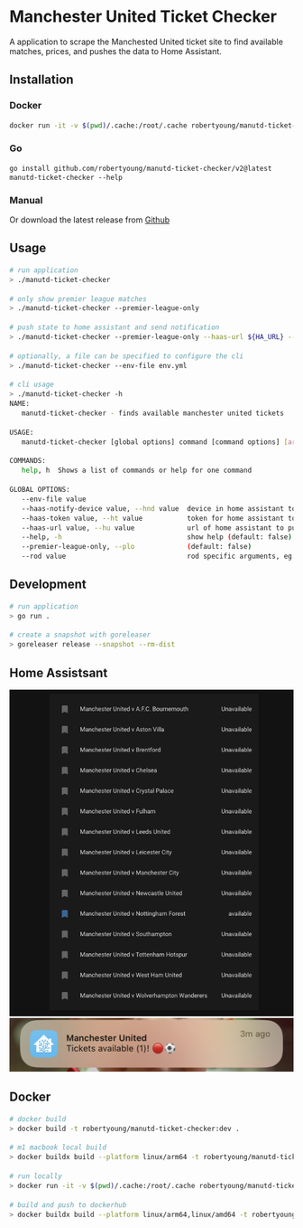 # Manchester United Ticket Checker

A application to scrape the Manchested United ticket site to find available matches, prices, and pushes the data to Home Assistant.

## Installation 

### Docker

```sh
docker run -it -v $(pwd)/.cache:/root/.cache robertyoung/manutd-ticket-checker:latest --help
```

### Go

```
go install github.com/robertyoung/manutd-ticket-checker/v2@latest
manutd-ticket-checker --help
```

### Manual 

Or download the latest release from [Github](https://github.com/RobertYoung/manutd-ticket-checker/releases/latest)

## Usage

```sh
# run application
> ./manutd-ticket-checker

# only show premier league matches
> ./manutd-ticket-checker --premier-league-only

# push state to home assistant and send notification
> ./manutd-ticket-checker --premier-league-only --haas-url ${HA_URL} --haas-token ${HA_TOKEN}

# optionally, a file can be specified to configure the cli
> ./manutd-ticket-checker --env-file env.yml

# cli usage
> ./manutd-ticket-checker -h
NAME:
   manutd-ticket-checker - finds available manchester united tickets

USAGE:
   manutd-ticket-checker [global options] command [command options] [arguments...]

COMMANDS:
   help, h  Shows a list of commands or help for one command

GLOBAL OPTIONS:
   --env-file value
   --haas-notify-device value, --hnd value  device in home assistant to send the notification to
   --haas-token value, --ht value           token for home assistant to authenticate to the api
   --haas-url value, --hu value             url of home assistant to push state and messages to
   --help, -h                               show help (default: false)
   --premier-league-only, --plo             (default: false)
   --rod value                              rod specific arguments, eg. https://go-rod.github.io/#/get-started/README?id=slow-motion-and-visual-trace
```

## Development

```sh
# run application
> go run .

# create a snapshot with goreleaser
> goreleaser release --snapshot --rm-dist
```

## Home Assistsant

![Home Assistant Dashboard Example](/assets/img/haas_dashboard.png "Home Assistant Dashboard Example")
![Home Assistant Notification Example](/assets/img/haas_notification.jpeg "Home Assistant Notification Example")

## Docker

```sh
# docker build
> docker build -t robertyoung/manutd-ticket-checker:dev .

# m1 macbook local build
> docker buildx build --platform linux/arm64 -t robertyoung/manutd-ticket-checker:dev --load .

# run locally
> docker run -it -v $(pwd)/.cache:/root/.cache robertyoung/manutd-ticket-checker:dev

# build and push to dockerhub
> docker buildx build --platform linux/arm64,linux/amd64 -t robertyoung/manutd-ticket-checker:dev --push .
```